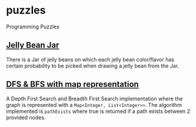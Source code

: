 # puzzles
Programming Puzzles

## [Jelly Bean Jar](./src/main/java/com/ulisesbocchio/github/puzzles/jellybean)
There is a Jar of jelly beans on which each jelly bean color/flavor has certain probability to be picked when drawing a
jelly bean from the Jar.

## [DFS & BFS with map representation](./src/main/java/com/ulisesbocchio/github/puzzles/dfsbfsmap)
A Depth First Search and Breadth First Search implementation where the graph is represented with a 
`Map<Integer, List<Integer>>`. The algorithm implemented is `pathExists` where true is returned if a path exists between 
2 provided nodes.